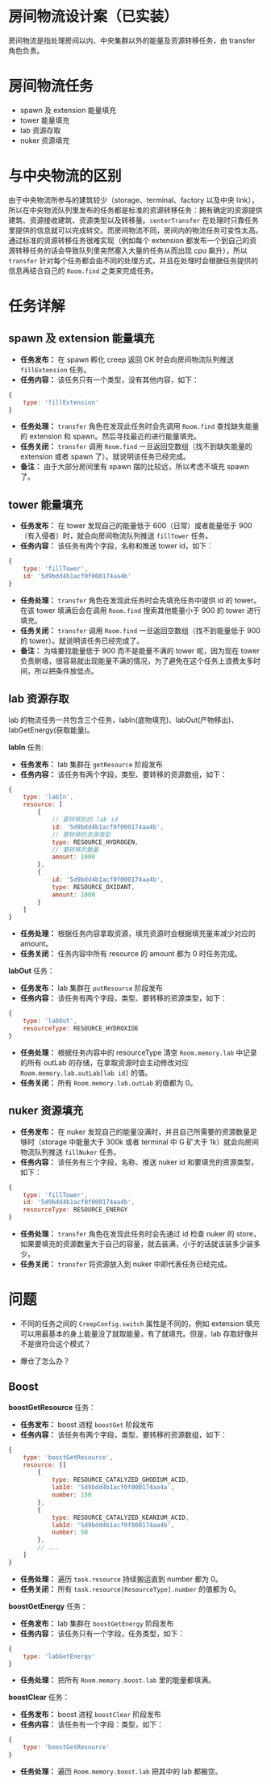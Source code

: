 # 房间物流设计案（已实装）

房间物流是指处理房间以内、中央集群以外的能量及资源转移任务，由 transfer 角色负责。

# 房间物流任务

- spawn 及 extension 能量填充
- tower 能量填充
- lab 资源存取
- nuker 资源填充

# 与中央物流的区别

由于中央物流所参与的建筑较少（storage、terminal、factory 以及中央 link），所以在中央物流队列里发布的任务都是标准的资源转移任务：拥有确定的资源提供建筑、资源接收建筑、资源类型以及转移量。`centerTransfer` 在处理时只靠任务里提供的信息就可以完成转交。而房间物流不同，房间内的物流任务可变性太高。通过标准的资源转移任务很难实现（例如每个 extension 都发布一个到自己的资源转移任务的话会导致队列里突然塞入大量的任务从而出现 cpu 飙升），所以 `transfer` 针对每个任务都会由不同的处理方式，并且在处理时会根据任务提供的信息再结合自己的 `Room.find` 之类来完成任务。 

# 任务详解

## spawn 及 extension 能量填充

- **任务发布：** 在 spawn 孵化 creep 返回 OK 时会向房间物流队列推送 `fillExtension` 任务。
- **任务内容：** 该任务只有一个类型，没有其他内容，如下：

```js
{
    type: 'fillExtension'
}
```

- **任务处理：** `transfer` 角色在发现此任务时会先调用 `Room.find` 查找缺失能量的 extension 和 spawn。然后寻找最近的进行能量填充。
- **任务关闭：** `transfer` 调用 `Room.find` 一旦返回空数组（找不到缺失能量的 extension 或者 spawn 了）。就说明该任务已经完成。
- **备注：** 由于大部分房间里有 spawn 摆的比较远，所以考虑不填充 spawn 了。

## tower 能量填充

- **任务发布：** 在 tower 发现自己的能量低于 600（日常）或者能量低于 900（有入侵者）时，就会向房间物流队列推送 `fillTower` 任务。
- **任务内容：** 该任务有两个字段，名称和推送 tower id，如下：

```js
{
    type: 'fillTower',
    id: '5d9bdd4b1acf0f000174aa4b'
}
```

- **任务处理：** `transfer` 角色在发现此任务时会先填充任务中提供 id 的 tower。在该 tower 填满后会在调用 `Room.find` 搜索其他能量小于 900 的 tower 进行填充。
- **任务关闭：** `transfer` 调用 `Room.find` 一旦返回空数组（找不到能量低于 900 的 tower）。就说明该任务已经完成了。
- **备注：** 为啥要找能量低于 900 而不是能量不满的 tower 呢，因为现在 tower 负责刷墙，很容易就出现能量不满的情况，为了避免在这个任务上浪费太多时间，所以把条件放低点。

## lab 资源存取

lab 的物流任务一共包含三个任务，labIn(底物填充)、labOut(产物移出)、labGetEnergy(获取能量)。

**labIn** 任务:

- **任务发布：** lab 集群在 `getResource` 阶段发布
- **任务内容：** 该任务有两个字段，类型、要转移的资源数组，如下：

```js
{
    type: 'labIn',
    resource: [
        {
            // 要转移到的 lab id
            id: '5d9bdd4b1acf0f000174aa4b',
            // 要转移的资源类型
            type: RESOURCE_HYDROGEN,
            // 要转移的数量
            amount: 1000
        },
        {
            id: '5d9bdd4b1acf0f000174aa4b',
            type: RESOURCE_OXIDANT,
            amount: 1000
        }
    ]
}
```

- **任务处理：** 根据任务内容拿取资源，填充资源时会根据填充量来减少对应的 amount。
- **任务关闭：** 任务内容中所有 resource 的 amount 都为 0 时任务完成。

**labOut** 任务：

- **任务发布：** lab 集群在 `putResource` 阶段发布
- **任务内容：** 该任务有两个字段，类型、要转移的资源类型，如下：

```js
{
    type: 'labOut',
    resourceType: RESOURCE_HYDROXIDE
}
```

- **任务处理：** 根据任务内容中的 resourceType 清空 `Room.memory.lab` 中记录的所有 outLab 的存储，在拿取资源时会主动修改对应 `Room.memory.lab.outLab[lab id]` 的值。
- **任务关闭：** 所有 `Room.memory.lab.outLab` 的值都为 0。

## nuker 资源填充

- **任务发布：** 在 nuker 发现自己的能量没满时，并且自己所需要的资源数量足够时（storage 中能量大于 300k 或者 terminal 中 G 矿大于 1k）就会向房间物流队列推送 `fillNuker` 任务。
- **任务内容：** 该任务有三个字段，名称、推送 nuker id 和要填充的资源类型，如下：

```js
{
    type: 'fillTower',
    id: '5d9bdd4b1acf0f000174aa4b',
    resourceType: RESOURCE_ENERGY
}
```

- **任务处理：** `transfer` 角色在发现此任务时会先通过 id 检查 nuker 的 store，如果要填充的资源数量大于自己的容量，就去装满，小于的话就该装多少装多少。
- **任务关闭：** `transfer` 将资源放入到 nuker 中即代表任务已经完成。

# 问题

- 不同的任务之间的 `CreepConfig.switch` 属性是不同的，例如 extension 填充可以用最基本的身上能量没了就取能量，有了就填充。但是，lab 存取好像并不是很符合这个模式？

- 爆仓了怎么办？

## Boost

**boostGetResource** 任务：

- **任务发布：** boost 进程 `boostGet` 阶段发布
- **任务内容：** 该任务有两个字段，类型、要转移的资源数组，如下：

```js
{
    type: 'boostGetResource',
    resource: []
        {
            type: RESOURCE_CATALYZED_GHODIUM_ACID,
            labId: '5d9bdd4b1acf0f000174aa4a',
            number: 150
        },
        {
            type: RESOURCE_CATALYZED_KEANIUM_ACID,
            labId: '5d9bdd4b1acf0f000174aa4b',
            number: 50
        },
        // ...
    ]
}
```

- **任务处理：** 遍历 `task.resource` 持续搬运直到 number 都为 0。
- **任务关闭：** 所有 `task.resource[ResourceType].number` 的值都为 0。

**boostGetEnergy** 任务：

- **任务发布：** lab 集群在 `boostGetEnergy` 阶段发布
- **任务内容：** 该任务只有一个字段，任务类型，如下：

```js
{
    type: 'labGetEnergy'
}
```

- **任务处理：** 把所有 `Room.memory.boost.lab` 里的能量都填满。

**boostClear** 任务：

- **任务发布：** boost 进程 `boostClear` 阶段发布
- **任务内容：** 该任务有一个字段：类型，如下：

```js
{
    type: 'boostGetResource'
}
```

- **任务处理：** 遍历 `Room.memory.boost.lab` 把其中的 lab 都搬空。